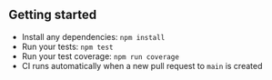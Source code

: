 ## Getting started

- Install any dependencies: `npm install`
- Run your tests: `npm test`
- Run your test coverage: `npm run coverage`
- CI runs automatically when a new pull request to `main` is created